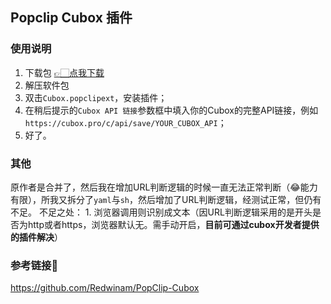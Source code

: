 ## Popclip Cubox 插件

### 使用说明

1. 下载包 [👉🏻点我下载](https://github.com/iRubbish/PopClip-Cubox/releases/download/0.0.1/Cubox.popclipext.zip)
2. 解压软件包
3. 双击`Cubox.popclipext`，安装插件；
4. 在稍后提示的`Cubox API 链接`参数框中填入你的Cubox的完整API链接，例如`https://cubox.pro/c/api/save/YOUR_CUBOX_API`；
5. 好了。

### 其他

原作者是合并了，然后我在增加URL判断逻辑的时候一直无法正常判断（😂能力有限），所我又拆分了`yaml`与`sh`，然后增加了URL判断逻辑，经测试正常，但仍有不足。
不足之处： 1. 浏览器调用则识别成文本（因URL判断逻辑采用的是开头是否为http或者https，浏览器默认无。需手动开启，**目前可通过cubox开发者提供的插件解决**）

### 参考链接🔗

https://github.com/Redwinam/PopClip-Cubox
